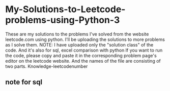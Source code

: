 # My-Solutions-to-Leetcode-problems-using-Python-3
These are my solutions to the problems I've solved from the website leetcode.com using python. 
I'll be uploading the solutions to more problems as I solve them.  NOTE: I have uploaded only the "solution class" of the code. 
And it's also for sql, excel comparison with python
If you want to run the code, please copy and paste it in the corresponding problem page's editor on the leetcode website.
And the names of the file are consisting of two parts. Knowledge-leetcodenumber

## note for sql


